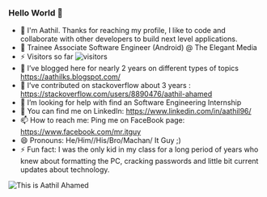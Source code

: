 ### Hello World 👋



- 🔭 I'm Aathil. Thanks for reaching my profile, I like to code and collaborate with other developers to build next level applications.
- 💼 Trainee Associate Software Engineer (Android) @ The Elegant Media
- ⚡ Visitors so far 
![visitors](https://visitor-badge.glitch.me/badge?page_id=aathil-Mr-ITGuy.aathil-Mr-ITGuy)
- 🌱  I’ve blogged here for nearly 2 years on different types of topics https://aathilks.blogspot.com/
- 👯 I’ve contributed on stackoverflow about 3 years : https://stackoverflow.com/users/8890476/aathil-ahamed
- 🤔 I’m looking for help with find an Software Engineering Internship
- 💬 You can find me on LinkedIn: https://www.linkedin.com/in/aathil96/
- 📫 How to reach me: Ping me on FaceBook page: https://www.facebook.com/mr.itguy
- 😄 Pronouns: He/Him//His/Bro/Machan/ It Guy ;)
- ⚡ Fun fact: I was the only kid in my class for a long period of years who knew about formatting the PC, cracking passwords and little bit current updates about technology.

![This is Aathil Ahamed](https://github.com/aathil-Mr-ITGuy/aboutMe/blob/master/aathil.gif?raw=true)


